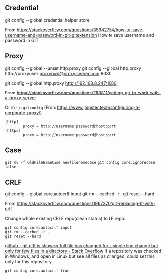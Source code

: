 ## Credential

git config --global credential.helper store

From <https://stackoverflow.com/questions/35942754/how-to-save-username-and-password-in-git-gitextension> 
How to save username and password in GIT

## Proxy

git config --global --unset http.proxy
git config --global http.proxy http://proxyuser:proxypwd@proxy.server.com:8080

git config --global http.proxy http://192.168.8.247:1080

From <https://stackoverflow.com/questions/783811/getting-git-to-work-with-a-proxy-server> 

Or in `~/.gitconfig` (From <https://www.jhipster.tech/configuring-a-corporate-proxy/>)
```
[http]
        proxy = http://username:password@host:port
[https]
        proxy = http://username:password@host:port
```

## Case

`git mv -f OldFileNameCase newfilenamecase`
`git config core.ignorecase false`


## CRLF

git config --global core.autocrlf input
git rm --cached -r .
git reset --hard


From <https://stackoverflow.com/questions/1967370/git-replacing-lf-with-crlf> 
	
    
Change whole existing CRLF repo(clean status) to LF repo:
```
git config core.autocrlf input
git rm --cached -r .
git reset --hard
```

[github - git diff is showing full file has changed for a single line change but only for few files in a directory - Stack Overflow](https://stackoverflow.com/questions/37344280/git-diff-is-showing-full-file-has-changed-for-a-single-line-change-but-only-for)
If a repository was checked in Windows, and open in Linux but see all files as changed, could set this only for this repository.
```
git config core.autocrlf true
```